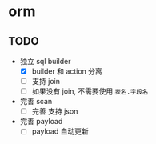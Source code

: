 
# orm

## TODO
- 独立 sql builder
    - [x] builder 和 action 分离
    - [ ] 支持 join
    - [ ] 如果没有 join, 不需要使用 `表名.字段名`
- 完善 scan
    - [ ] 完善 支持 json
- 完善 payload
    - [ ] payload 自动更新
